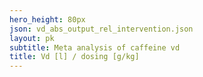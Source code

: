 ```yaml
---
hero_height: 80px
json: vd_abs_output_rel_intervention.json
layout: pk
subtitle: Meta analysis of caffeine vd
title: Vd [l] / dosing [g/kg]
---
```

